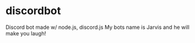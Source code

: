 # discordbot
Discord bot made w/ node.js, discord.js 
My bots name is Jarvis and he will make you laugh!

